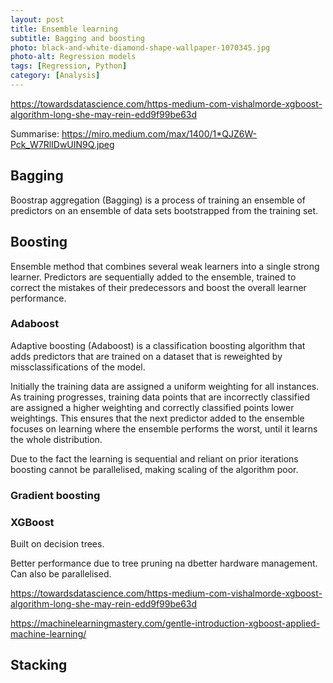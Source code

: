 ```yaml
---
layout: post
title: Ensemble learning
subtitle: Bagging and boosting 
photo: black-and-white-diamond-shape-wallpaper-1070345.jpg
photo-alt: Regression models
tags: [Regression, Python]
category: [Analysis]
---
```


https://towardsdatascience.com/https-medium-com-vishalmorde-xgboost-algorithm-long-she-may-rein-edd9f99be63d


Summarise: https://miro.medium.com/max/1400/1*QJZ6W-Pck_W7RlIDwUIN9Q.jpeg


## Bagging

Boostrap aggregation (Bagging) is a process of training an ensemble of predictors on an ensemble of data sets bootstrapped from the training set.


## Boosting

Ensemble method that combines several weak learners into a single strong learner. Predictors are sequentially added to the ensemble, trained to correct the mistakes of their predecessors and boost the overall learner performance. 


### Adaboost 

Adaptive boosting (Adaboost) is a classification boosting algorithm that adds predictors that are trained on a dataset that is reweighted by missclassifications of the model. 

Initially the training data are assigned a uniform weighting for all instances. As training progresses, training data points that are incorrectly classified are assigned a higher weighting and correctly classified points lower weightings. This ensures that the next predictor added to the ensemble focuses on learning where the ensemble performs the worst, until it learns the whole distribution.
  
Due to the fact the learning is sequential and reliant on prior iterations boosting cannot be parallelised, making scaling of the algorithm poor. 

### Gradient boosting


### XGBoost

Built on decision trees.

Better performance due to tree pruning na dbetter hardware management. Can also be parallelised.

https://towardsdatascience.com/https-medium-com-vishalmorde-xgboost-algorithm-long-she-may-rein-edd9f99be63d

https://machinelearningmastery.com/gentle-introduction-xgboost-applied-machine-learning/

## Stacking